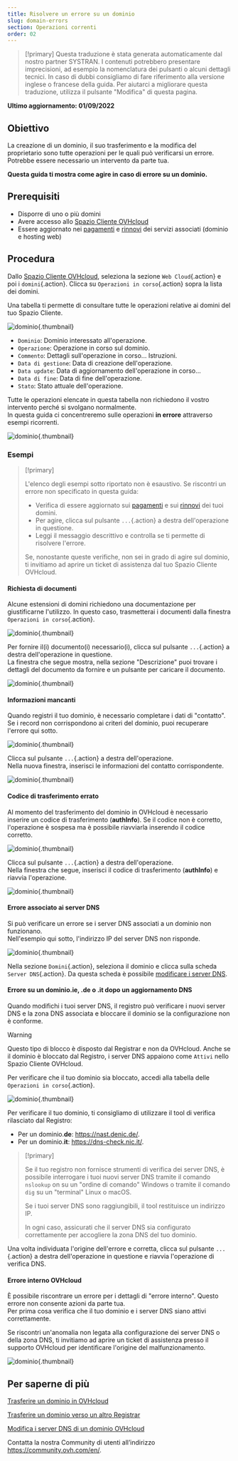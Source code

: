 ```yaml
---
title: Risolvere un errore su un dominio
slug: domain-errors
section: Operazioni correnti
order: 02
---
```


> [!primary]
> Questa traduzione è stata generata automaticamente dal nostro partner SYSTRAN. I contenuti potrebbero presentare imprecisioni, ad esempio la nomenclatura dei pulsanti o alcuni dettagli tecnici. In caso di dubbi consigliamo di fare riferimento alla versione inglese o francese della guida. Per aiutarci a migliorare questa traduzione, utilizza il pulsante "Modifica" di questa pagina.
>

**Ultimo aggiornamento: 01/09/2022**

## Obiettivo

La creazione di un dominio, il suo trasferimento e la modifica del proprietario sono tutte operazioni per le quali può verificarsi un errore. Potrebbe essere necessario un intervento da parte tua.

**Questa guida ti mostra come agire in caso di errore su un dominio.**

## Prerequisiti

- Disporre di uno o più domini
- Avere accesso allo [Spazio Cliente OVHcloud](https://www.ovh.com/auth/?action=gotomanager&from=https://www.ovh.it/&ovhSubsidiary=it)
- Essere aggiornato nei [pagamenti](https://docs.ovh.com/it/billing/gestire-fatture-ovhcloud/#pay-bills) e [rinnovi](https://docs.ovh.com/it/billing/imposta_il_rinnovo_automatico_dei_tuoi_servizi_ovh/#renewal-management) dei servizi associati (dominio e hosting web)

## Procedura

Dallo [Spazio Cliente OVHcloud](https://www.ovh.com/auth/?action=gotomanager&from=https://www.ovh.it/&ovhSubsidiary=it), seleziona la sezione `Web Cloud`{.action} e poi i `domini`{.action}. Clicca su `Operazioni in corso`{.action} sopra la lista dei domini.

Una tabella ti permette di consultare tutte le operazioni relative ai domini del tuo Spazio Cliente.

![dominio](images/domain-error-table01.png){.thumbnail}

- `Dominio`: Dominio interessato all'operazione.
- `Operazione`:  Operazione in corso sul dominio.
- `Commento`: Dettagli sull'operazione in corso... Istruzioni.
- `Data di gestione`: Data di creazione dell'operazione.
- `Data update`:  Data di aggiornamento dell'operazione in corso...
- `Data di fine`: Data di fine dell'operazione.
- `Stato`: Stato attuale dell'operazione.

Tutte le operazioni elencate in questa tabella non richiedono il vostro intervento perché si svolgano normalmente.<br>
In questa guida ci concentreremo sulle operazioni **in errore** attraverso esempi ricorrenti.

![dominio](images/domain-error-table02.png){.thumbnail}

### Esempi

> [!primary]
>
> L'elenco degli esempi sotto riportato non è esaustivo. Se riscontri un errore non specificato in questa guida:
>
> - Verifica di essere aggiornato sui [pagamenti](https://docs.ovh.com/it/billing/gestire-fatture-ovhcloud/#pay-bills) e sui [rinnovi](https://docs.ovh.com/it/billing/imposta_il_rinnovo_automatico_dei_tuoi_servizi_ovh/#renewal-management) dei tuoi domini.
> - Per agire, clicca sul pulsante `...`{.action} a destra dell'operazione in questione.
> - Leggi il messaggio descrittivo e controlla se ti permette di risolvere l'errore.
>
> Se, nonostante queste verifiche, non sei in grado di agire sul dominio, ti invitiamo ad aprire un ticket di assistenza dal tuo Spazio Cliente OVHcloud.
>

#### Richiesta di documenti

Alcune estensioni di domini richiedono una documentazione per giustificarne l'utilizzo. In questo caso, trasmetterai i documenti dalla finestra `Operazioni in corso`{.action}.

![dominio](images/domain-error01.png){.thumbnail}

Per fornire il(i) documento(i) necessario(i), clicca sul pulsante `...`{.action} a destra dell'operazione in questione.<br>
La finestra che segue mostra, nella sezione "Descrizione" puoi trovare i dettagli del documento da fornire e un pulsante per caricare il documento.

![dominio](images/domain-error02.png){.thumbnail}

#### Informazioni mancanti

Quando registri il tuo dominio, è necessario completare i dati di "contatto". Se i record non corrispondono ai criteri del dominio, puoi recuperare l'errore qui sotto.

![dominio](images/domain-error03.png){.thumbnail}

Clicca sul pulsante `...`{.action} a destra dell'operazione.<br>
Nella nuova finestra, inserisci le informazioni del contatto corrispondente.

![dominio](images/domain-error04.png){.thumbnail}

#### Codice di trasferimento errato 

Al momento del trasferimento del dominio in OVHcloud è necessario inserire un codice di trasferimento (**authInfo**). Se il codice non è corretto, l'operazione è sospesa ma è possibile riavviarla inserendo il codice corretto.

![dominio](images/domain-error05.png){.thumbnail}

Clicca sul pulsante `...`{.action} a destra dell'operazione.<br>
Nella finestra che segue, inserisci il codice di trasferimento (**authInfo**) e riavvia l'operazione.

![dominio](images/domain-error06.png){.thumbnail}

#### Errore associato ai server DNS

Si può verificare un errore se i server DNS associati a un dominio non funzionano.<br>
Nell'esempio qui sotto, l'indirizzo IP del server DNS non risponde.

![dominio](images/domain-error07.png){.thumbnail}

Nella sezione `Domini`{.action}, seleziona il dominio e clicca sulla scheda `Server DNS`{.action}. Da questa scheda è possibile [modificare i server DNS](https://docs.ovh.com/it/domains/web_hosting_gestisci_il_tuo_server_dns/). 

#### Errore su un dominio.**ie**, **.de** o **.it** dopo un aggiornamento DNS

Quando modifichi i tuoi server DNS, il registro può verificare i nuovi server DNS e la zona DNS associata e bloccare il dominio se la configurazione non è conforme.

> [!warning]
>
> Questo tipo di blocco è disposto dal Registrar e non da OVHcloud. Anche se il dominio è bloccato dal Registro, i server DNS appaiono come `Attivi` nello Spazio Cliente OVHcloud.

Per verificare che il tuo dominio sia bloccato, accedi alla tabella delle `Operazioni in corso`{.action}.

![dominio](images/domain-error08.png){.thumbnail}

Per verificare il tuo dominio, ti consigliamo di utilizzare il tool di verifica rilasciato dal Registro:

- Per un dominio.**de**: <https://nast.denic.de/>.
- Per un dominio.**it**: <https://dns-check.nic.it/>.

> [!primary]
>
> Se il tuo registro non fornisce strumenti di verifica dei server DNS, è possibile interrogare i tuoi nuovi server DNS tramite il comando `nslookup` on su un "ordine di comando" Windows o tramite il comando `dig` su un "terminal" Linux o macOS. 
>
> Se i tuoi server DNS sono raggiungibili, il tool restituisce un indirizzo IP.
>
> In ogni caso, assicurati che il server DNS sia configurato correttamente per accogliere la zona DNS del tuo dominio.

Una volta individuata l'origine dell'errore e corretta, clicca sul pulsante `...`{.action} a destra dell'operazione in questione e riavvia l'operazione di verifica DNS.

#### Errore interno OVHcloud

È possibile riscontrare un errore per i dettagli di "errore interno". Questo errore non consente azioni da parte tua.<br>
Per prima cosa verifica che il tuo dominio e i server DNS siano attivi correttamente. 

Se riscontri un'anomalia non legata alla configurazione dei server DNS o della zona DNS, ti invitiamo ad aprire un ticket di assistenza presso il supporto OVHcloud per identificare l'origine del malfunzionamento.

![dominio](images/domain-error09.png){.thumbnail}

## Per saperne di più

[Trasferire un dominio in OVHcloud](https://docs.ovh.com/it/domains/trasferire-un-dominio-generico-in-ovh/)

[Trasferire un dominio verso un altro Registrar](https://docs.ovh.com/it/domains/trasferisci_in_uscita_un_dominio_generico_o_geografico/)

[Modifica i server DNS di un dominio OVHcloud](https://docs.ovh.com/it/domains/web_hosting_gestisci_il_tuo_server_dns/)
 
Contatta la nostra Community di utenti all’indirizzo <https://community.ovh.com/en/>.

